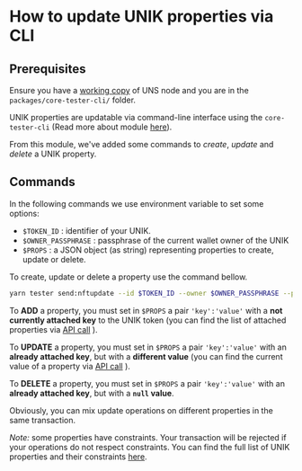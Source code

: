 # How to update UNIK properties via CLI

## Prerequisites

Ensure you have a [working copy](/tutorials/node/setup.html) of UNS node and you are in the `packages/core-tester-cli/` folder.

UNIK properties are updatable via command-line interface using the `core-tester-cli` (Read more about module [here](https://arkdoc-23.docs.uns.network/guidebook/developer/tester-cli-transaction.html#basics)). 

From this module, we've added some commands to *create*, *update* and *delete* a UNIK property. 

<!-- 
### NftTransfer
#### Create NFT token
##### Parameters
- owner (the passphrase owner)
- unikname (unikname to mint, used to calculate NFT token Id)
- id (the token id you want to set to - if no unikname parameter)
##### Command (unikname mode)
```bash
yarn tester send:nfttransfer --unikname $UNIK_NAME --owner $OWNER_PASSPHRASE
```

##### Command (id mode)
```bash
yarn tester send:nfttransfer --id $TOKEN_ID --owner $OWNER_PASSPHRASE
```

#### Transfer NFT token to an other wallet
##### Parameters
- id (NFT token id to transfer)
- owner (the passphrase owner)
- recipientId (the new NFT token wallet address)
##### Command
```bash
yarn tester send:nfttransfer --id $TOKEN_ID --recipient $RECIPIENT --owner $OWNER_PASSPHRASE
```
-->

## Commands

In the following commands we use environment variable to set some options:
- `$TOKEN_ID` : identifier of your UNIK. 
- `$OWNER_PASSPHRASE` : passphrase of the current wallet owner of the UNIK
- `$PROPS` : a JSON object (as string) representing properties to create, update or delete. 

To create, update or delete a property use the command bellow.

```bash
yarn tester send:nftupdate --id $TOKEN_ID --owner $OWNER_PASSPHRASE --props $PROPS
```

To **ADD** a property, you must set in `$PROPS` a pair `'key':'value'` with a **not currently attached key** to the UNIK token (you can find the list of attached properties via [API call](/api/nfts/#get-nft-properties) ).

To **UPDATE** a property, you must set in `$PROPS` a pair `'key':'value'` with an **already attached key**, but with a **different value** (you can find the current value of a property via [API call](/api/nfts/#get-nft-properties) ).

To **DELETE** a property, you must set in `$PROPS` a pair `'key':'value'` with an **already attached key**, but with a **`null` value**. 

Obviously, you can mix update operations on different properties in the same transaction.

*Note:* some properties have constraints. Your transaction will be rejected if your operations do not respect constraints. You can find the full list of UNIK properties and their constraints [here]().
